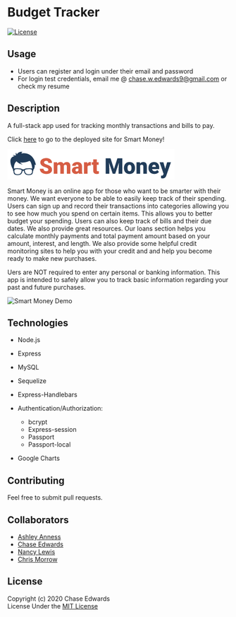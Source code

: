 # Budget Tracker
[![License](https://img.shields.io/badge/license-The%20MIT%20License-success.svg)](https://shields.io/)

## Usage
* Users can register and login under their email and password
* For login test credentials, email me @ <chase.w.edwards9@gmail.com> or check my resume

## Description
A full-stack app used for tracking monthly transactions and bills to pay.
            
Click [here](https://smart-money-app.herokuapp.com/) to go to the deployed site for Smart Money!
      
![Smart Money Logo](/public/assets/images/SmartMoneyLogoOne.png)    

Smart Money is an online app for those who want to be smarter with their money. We want everyone to be able to easily keep track of their spending. Users can sign up and record their transactions into categories allowing you to see how much you spend on certain items. This allows you to better budget your spending. Users can also keep track of bills and their due dates. We also provide great resources. Our loans section helps you calculate monthly payments and total payment amount based on your amount, interest, and length. We also provide some helpful credit monitoring sites to help you with your credit and and help you become ready to make new purchases.  
     
Uers are NOT required to enter any personal or banking information. This app is intended to safely allow you to track basic information regarding your past and future purchases.
      
![Smart Money Demo](/public/assets/images/smart-money-demo.gif)

## Technologies
* Node.js
* Express
* MySQL
* Sequelize
* Express-Handlebars
* Authentication/Authorization:
    * bcrypt
    * Express-session
    * Passport
    * Passport-local
     
* Google Charts


## Contributing
Feel free to submit pull requests.


## Collaborators
* [Ashley Anness](https://github.com/aanness)
* [Chase Edwards](https://github.com/cwedwards9)
* [Nancy Lewis](https://github.com/NLewisAstro)
* [Chris Morrow](https://github.com/morrow7564)


## License
Copyright (c) 2020 Chase Edwards    
License Under the [MIT License](License)